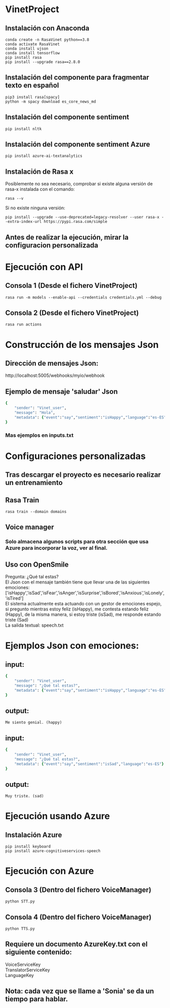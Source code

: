 ﻿# VinetProject
## Instalación con Anaconda
```
conda create -n RasaVinet python==3.8
conda activate RasaVinet 
conda install ujson
conda install tensorflow
pip install rasa
pip install --upgrade rasa==2.8.0
```
## Instalación del componente para fragmentar texto en español
```
pip3 install rasa[spacy]
python -m spacy download es_core_news_md
```
## Instalación del componente sentiment
```
pip install nltk
```
## Instalación del componente sentiment Azure
```
pip install azure-ai-textanalytics
```
## Instalación de Rasa x 
Posiblemente no sea necesario, comprobar si existe alguna versión de rasa-x instalada con el comando:
```
rasa --v
```
Si no existe ninguna versión:
```
pip install --upgrade --use-deprecated=legacy-resolver --user rasa-x --extra-index-url https://pypi.rasa.com/simple
```
## Antes de realizar la ejecución, mirar la configuracion personalizada

# Ejecución con API 
## Consola 1 (Desde el fichero VinetProject)
```
rasa run -m models --enable-api --credentials credentials.yml --debug
```
## Consola 2 (Desde el fichero VinetProject)
```
rasa run actions
```
# Construcción de los mensajes Json
## Dirección de mensajes Json:
http://localhost:5005/webhooks/myio/webhook

## Ejemplo de mensaje 'saludar' Json
```ruby
{
    "sender": "Vinet_user",
    "message": "Hola",
    "metadata": {"event":"say","sentiment":"isHappy","language":"es-ES"} 
}
```
### Mas ejemplos en inputs.txt

# Configuraciones personalizadas 
## Tras descargar el proyecto es necesario realizar un entrenamiento
## Rasa Train
```
rasa train --domain domains
```
## Voice manager
### Solo almacena algunos scripts para otra sección que usa Azure para incorporar la voz, ver al final.

## Uso con OpenSmile
Pregunta: ¿Qué tal estas?<br/>
El Json con el mensaje también tiene que llevar una de las siguientes emociones:<br/>
['isHappy','isSad','isFear','isAnger','isSurprise','isBored','isAnxious','isLonely','isTired']<br/>
El sistema actualmente esta actuando con un gestor de emociones espejo, si pregunto mientras estoy feliz (isHappy),
me contesta estando feliz (Happy), de la misma manera, si estoy triste (isSad), me responde estando triste (Sad)<br/>
La salida textual: speech.txt

# Ejemplos Json con emociones:
## input:
```ruby
{
    "sender": "Vinet_user",
    "message": "¿Qué tal estas?",
    "metadata": {"event":"say","sentiment":"isHappy","language":"es-ES"}
}
```
## output:
	Me siento genial. (happy)
## input:
```ruby
{
    "sender": "Vinet_user",
    "message": "¿Qué tal estas?",
    "metadata": {"event":"say","sentiment":"isSad","language":"es-ES"}
}
```
## output:
	Muy triste. (sad)

# Ejecución usando Azure
## Instalación Azure 
```
pip install keyboard
pip install azure-cognitiveservices-speech
```
# Ejecución con Azure 
## Consola 3 (Dentro del fichero VoiceManager)
```
python STT.py
```
## Consola 4 (Dentro del fichero VoiceManager)
```
python TTS.py
```
## Requiere un documento AzureKey.txt con el siguiente contenido:
VoiceServiceKey<br/> TranslatorServiceKey<br/> LanguageKey<br/>
## Nota: cada vez que se llame a 'Sonia' se da un tiempo para hablar. 
